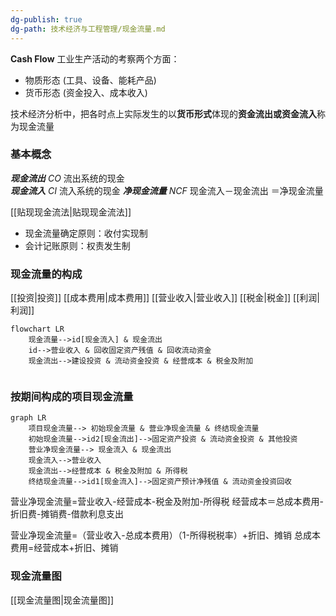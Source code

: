 ```yaml
---
dg-publish: true
dg-path: 技术经济与工程管理/现金流量.md
---
```

**Cash Flow**
工业生产活动的考察两个方面：
- 物质形态  (工具、设备、能耗产品) 
- 货币形态  (资金投入、成本收入)

技术经济分析中，把各时点上实际发生的以**货币形式**体现的**资金流出或资金流入**称为现金流量
### 基本概念
***现金流出***  $CO$
流出系统的现金  
***现金流入***  $CI$
流入系统的现金
***净现金流量*** $NCF$
现金流入－现金流出 ＝净现金流量

[[贴现现金流法\|贴现现金流法]]
- 现金流量确定原则：收付实现制 
- 会计记账原则：权责发生制

### 现金流量的构成
[[投资\|投资]]
[[成本费用\|成本费用]]
[[营业收入\|营业收入]]
[[税金\|税金]]
[[利润\|利润]]

```mermaid
flowchart LR
	现金流量-->id[现金流入] & 现金流出
	id-->营业收入 & 回收固定资产残值 & 回收流动资金
	现金流出-->建设投资 & 流动资金投资 & 经营成本 & 税金及附加
	
```


### 按期间构成的项目现金流量

```mermaid
graph LR
	项目现金流量--> 初始现金流量 & 营业净现金流量 & 终结现金流量
	初始现金流量-->id2[现金流出]-->固定资产投资 & 流动资金投资 & 其他投资
	营业净现金流量--> 现金流入 & 现金流出
	现金流入-->营业收入
	现金流出-->经营成本 & 税金及附加 & 所得税
	终结现金流量-->id1[现金流入]-->固定资产预计净残值 & 流动资金投资回收
```

营业净现金流量=营业收入-经营成本-税金及附加-所得税
经营成本＝总成本费用-折旧费-摊销费-借款利息支出

营业净现金流量=（营业收入-总成本费用）（1-所得税税率）+折旧、摊销
总成本费用=经营成本+折旧、摊销
### 现金流量图
[[现金流量图\|现金流量图]]






